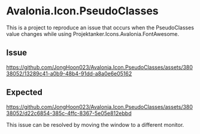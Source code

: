 # Avalonia.Icon.PseudoClasses
This is a project to reproduce an issue that occurs when the PseudoClasses value changes while using Projektanker.Icons.Avalonia.FontAwesome.


## Issue
https://github.com/JongHoon023/Avalonia.Icon.PseudoClasses/assets/38038052/13289c41-a0b9-48b4-91dd-a8a0e6e05162


## Expected
https://github.com/JongHoon023/Avalonia.Icon.PseudoClasses/assets/38038052/d22c6854-385c-4ffc-8367-5e05e812ebbd

This issue can be resolved by moving the window to a different monitor.

